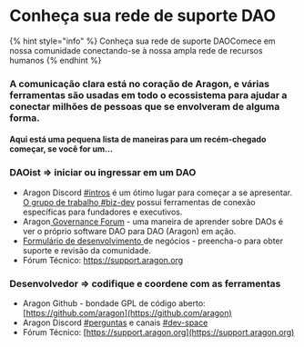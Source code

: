 # Conheça sua rede de suporte DAO

{% hint style="info" %}
Conheça sua rede de suporte DAOComece em nossa comunidade conectando-se à nossa ampla rede de recursos humanos
{% endhint %}

### A comunicação clara está no coração de Aragon, e várias ferramentas são usadas em todo o ecossistema para ajudar a conectar milhões de pessoas que se envolveram de alguma forma. <a href="#clear-communication-is-at-the-heart-of-aragon-and-various-tools-are-used-throughout-the-ecosystem-to" id="clear-communication-is-at-the-heart-of-aragon-and-various-tools-are-used-throughout-the-ecosystem-to"></a>

#### Aqui está uma pequena lista de maneiras para um recém-chegado começar, se você for um... <a href="#here-is-a-short-list-of-ways-for-a-newcomer-to-get-started-if-you-are-a..." id="here-is-a-short-list-of-ways-for-a-newcomer-to-get-started-if-you-are-a..."></a>

### **DAOist => iniciar ou ingressar em um DAO** <a href="#daoist-greater-than-starting-or-joining-a-dao" id="daoist-greater-than-starting-or-joining-a-dao"></a>

* Aragon Discord [#intros](https://discord.gg/ATbzCJRA) é um ótimo lugar para começar a se apresentar. [O grupo de trabalho #biz-dev](https://discord.gg/TnkR229C) possui ferramentas de conexão específicas para fundadores e executivos.
* ​Aragon[ Governance Forum](https://forum.aragon.org/) - uma maneira de aprender sobre DAOs é ver o próprio software DAO para DAO (Aragon) em ação.
* [​Formulário de desenvolvimento ](https://forms.gle/tWfJa1tcsxyL7eV88?\_imcp=1)de negócios - preencha-o para obter suporte e revisão da comunidade.
* Fórum Técnico: https://support.aragon.org

### **Desenvolvedor => codifique e coordene com as ferramentas** <a href="#developer-greater-than-code-and-coordinate-with-the-tools" id="developer-greater-than-code-and-coordinate-with-the-tools"></a>

* Aragon Github - bondade GPL de código aberto: [https://github.com/aragon](https://github.com/aragon)
* Aragon Discord [#perguntas](https://discord.gg/XgCeeKYd) e canais [#dev-space](https://discord.gg/nSDwG5tf)
* Fórum Técnico: [https://support.aragon.org](https://support.aragon.org)

